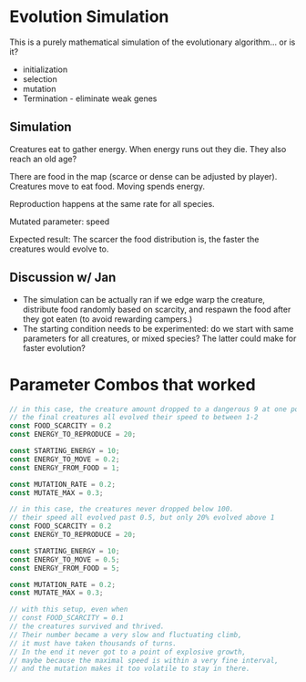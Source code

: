 Evolution Simulation
====

This is a purely mathematical simulation of the evolutionary algorithm... or is it?

- initialization
- selection
- mutation
- Termination - eliminate weak genes

## Simulation

Creatures eat to gather energy. When energy runs out they die. They also reach an old age?

There are food in the map (scarce or dense can be adjusted by player).
Creatures move to eat food. Moving spends energy.

Reproduction happens at the same rate for all species.

Mutated parameter: speed

Expected result: The scarcer the food distribution is, the faster the creatures would evolve to.

## Discussion w/ Jan

- The simulation can be actually ran if we edge warp the creature, distribute food randomly based on scarcity, and respawn the food after they got eaten (to avoid rewarding campers.)
- The starting condition needs to be experimented: do we start with same parameters for all creatures, or mixed species? The latter could make for faster evolution?

# Parameter Combos that worked

```javascript
// in this case, the creature amount dropped to a dangerous 9 at one point.
// the final creatures all evolved their speed to between 1-2
const FOOD_SCARCITY = 0.2
const ENERGY_TO_REPRODUCE = 20;

const STARTING_ENERGY = 10;
const ENERGY_TO_MOVE = 0.2;
const ENERGY_FROM_FOOD = 1;

const MUTATION_RATE = 0.2;
const MUTATE_MAX = 0.3;
```

```javascript
// in this case, the creatures never dropped below 100.
// their speed all evolved past 0.5, but only 20% evolved above 1
const FOOD_SCARCITY = 0.2
const ENERGY_TO_REPRODUCE = 20;

const STARTING_ENERGY = 10;
const ENERGY_TO_MOVE = 0.5;
const ENERGY_FROM_FOOD = 5;

const MUTATION_RATE = 0.2;
const MUTATE_MAX = 0.3;

// with this setup, even when 
// const FOOD_SCARCITY = 0.1
// the creatures survived and thrived.
// Their number became a very slow and fluctuating climb,
// it must have taken thousands of turns.
// In the end it never got to a point of explosive growth,
// maybe because the maximal speed is within a very fine interval,
// and the mutation makes it too volatile to stay in there.
```
